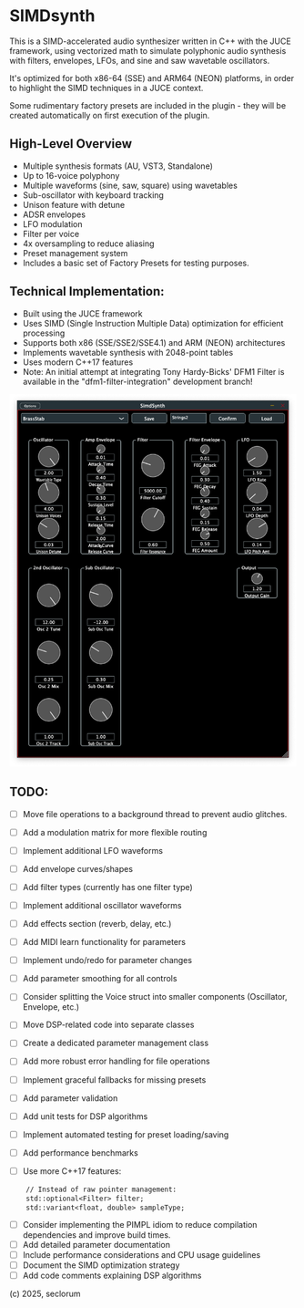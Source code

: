 # SIMDsynth

This is a SIMD-accelerated audio synthesizer written in C++ with the JUCE framework, using vectorized math to simulate polyphonic audio synthesis with filters, envelopes, LFOs, and sine and saw wavetable oscillators. 

It's optimized for both x86-64 (SSE) and ARM64 (NEON) platforms, in order to highlight the SIMD techniques in a JUCE context.

Some rudimentary factory presets are included in the plugin - they will be created automatically on first execution of the plugin.

## High-Level Overview
- Multiple synthesis formats (AU, VST3, Standalone)
- Up to 16-voice polyphony
- Multiple waveforms (sine, saw, square) using wavetables
- Sub-oscillator with keyboard tracking
- Unison feature with detune
- ADSR envelopes
- LFO modulation
- Filter per voice
- 4x oversampling to reduce aliasing
- Preset management system
- Includes a basic set of Factory Presets for testing purposes.

## Technical Implementation:
- Built using the JUCE framework
- Uses SIMD (Single Instruction Multiple Data) optimization for efficient processing
- Supports both x86 (SSE/SSE2/SSE4.1) and ARM (NEON) architectures
- Implements wavetable synthesis with 2048-point tables
- Uses modern C++17 features
- Note: An initial attempt at integrating Tony Hardy-Bicks' DFM1 Filter is available in the "dfm1-filter-integration" development branch!

![screenshot](screenshot.png "Screenshot")

## TODO:

- [ ] Move file operations to a background thread to prevent audio glitches.
- [ ] Add a modulation matrix for more flexible routing
- [ ] Implement additional LFO waveforms
- [ ] Add envelope curves/shapes
- [ ] Add filter types (currently has one filter type)
- [ ] Implement additional oscillator waveforms
- [ ] Add effects section (reverb, delay, etc.)
- [ ] Add MIDI learn functionality for parameters
- [ ] Implement undo/redo for parameter changes
- [ ] Add parameter smoothing for all controls

- [ ] Consider splitting the Voice struct into smaller components (Oscillator, Envelope, etc.)
- [ ] Move DSP-related code into separate classes
- [ ] Create a dedicated parameter management class
- [ ] Add more robust error handling for file operations
- [ ] Implement graceful fallbacks for missing presets
- [ ] Add parameter validation
- [ ] Add unit tests for DSP algorithms
- [ ] Implement automated testing for preset loading/saving
- [ ] Add performance benchmarks
- [ ] Use more C++17 features: 
```
	// Instead of raw pointer management:
	std::optional<Filter> filter;
	std::variant<float, double> sampleType;
```

- [ ] Consider implementing the PIMPL idiom to reduce compilation dependencies and improve build times.
- [ ] Add detailed parameter documentation
- [ ] Include performance considerations and CPU usage guidelines
- [ ] Document the SIMD optimization strategy
- [ ] Add code comments explaining DSP algorithms

(c) 2025, seclorum
